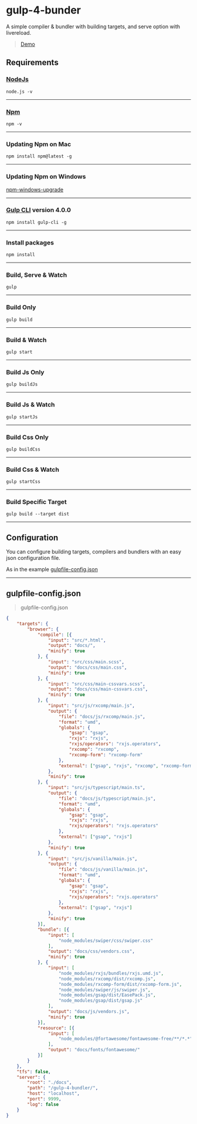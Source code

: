 # gulp-4-bunder

A simple compiler & bundler with building targets, and serve option with livereload.  

> [Demo](https://actarian.github.io/gulp-4-bundler/)

## Requirements

### [NodeJs](https://nodejs.org/it/)
```
node.js -v
```
___

### [Npm](https://www.npmjs.com/)
```
npm -v
```
___
### Updating Npm on Mac
```
npm install npm@latest -g
```
___
### Updating Npm on Windows
[npm-windows-upgrade](https://www.npmjs.com/package/npm-windows-upgrade) 
___

### [Gulp CLI](https://github.com/angular/angular-cli) version 4.0.0
```
npm install gulp-cli -g
```
___

### Install packages
```
npm install
```
___

### Build, Serve & Watch 
```
gulp
```

___

### Build Only
```
gulp build
```
___

### Build & Watch 
```
gulp start
```
___

### Build Js Only
```
gulp buildJs
```
___

### Build Js & Watch 
```
gulp startJs
```
___

### Build Css Only
```
gulp buildCss
```
___

### Build Css & Watch 
```
gulp startCss
```
___

### Build Specific Target
```
gulp build --target dist
```
___

## Configuration

You can configure building targets, compilers and bundlers with an easy json configuration file.  

As in the example [gulpfile-config.json](https://github.com/actarian/gulp-4-bundler/blob/master/gulpfile-config.json)

___

## gulpfile-config.json

> gulpfile-config.json

```json
{
	"targets": {
		"browser": {
			"compile": [{
				"input": "src/*.html",
				"output": "docs/",
				"minify": true
			}, {
				"input": "src/css/main.scss",
				"output": "docs/css/main.css",
				"minify": true
			}, {
				"input": "src/css/main-cssvars.scss",
				"output": "docs/css/main-cssvars.css",
				"minify": true
			}, {
				"input": "src/js/rxcomp/main.js",
				"output": {
					"file": "docs/js/rxcomp/main.js",
					"format": "umd",
					"globals": {
						"gsap": "gsap",
						"rxjs": "rxjs",
						"rxjs/operators": "rxjs.operators",
						"rxcomp": "rxcomp",
						"rxcomp-form": "rxcomp-form"
					},
					"external": ["gsap", "rxjs", "rxcomp", "rxcomp-form"]
				},
				"minify": true
			}, {
				"input": "src/js/typescript/main.ts",
				"output": {
					"file": "docs/js/typescript/main.js",
					"format": "umd",
					"globals": {
						"gsap": "gsap",
						"rxjs": "rxjs",
						"rxjs/operators": "rxjs.operators"
					},
					"external": ["gsap", "rxjs"]
				},
				"minify": true
			}, {
				"input": "src/js/vanilla/main.js",
				"output": {
					"file": "docs/js/vanilla/main.js",
					"format": "umd",
					"globals": {
						"gsap": "gsap",
						"rxjs": "rxjs",
						"rxjs/operators": "rxjs.operators"
					},
					"external": ["gsap", "rxjs"]
				},
				"minify": true
			}],
			"bundle": [{
				"input": [
					"node_modules/swiper/css/swiper.css"
				],
				"output": "docs/css/vendors.css",
				"minify": true
			}, {
				"input": [
					"node_modules/rxjs/bundles/rxjs.umd.js",
					"node_modules/rxcomp/dist/rxcomp.js",
					"node_modules/rxcomp-form/dist/rxcomp-form.js",
					"node_modules/swiper/js/swiper.js",
					"node_modules/gsap/dist/EasePack.js",
					"node_modules/gsap/dist/gsap.js"
				],
				"output": "docs/js/vendors.js",
				"minify": true
			}],
			"resource": [{
				"input": [
					"node_modules/@fortawesome/fontawesome-free/**/*.*"
				],
				"output": "docs/fonts/fontawesome/"
			}]
		}
	},
	"tfs": false,
	"server": {
		"root": "./docs",
		"path": "/gulp-4-bundler/",
		"host": "localhost",
		"port": 9999,
		"log": false
	}
}
```
